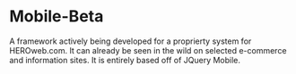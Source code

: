 Mobile-Beta
===========

A framework actively being developed for a proprierty system for HEROweb.com. It can already be seen in the wild on selected e-commerce and information sites. It is entirely based off of JQuery Mobile. 
